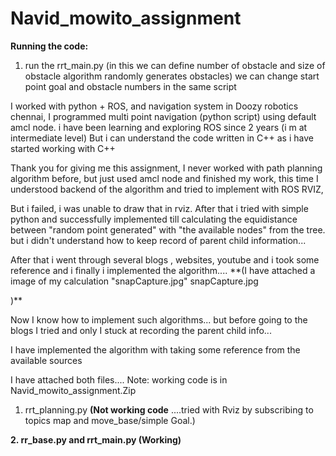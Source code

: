# Navid_mowito_assignment


**Running the code:**

1. run the rrt_main.py (in this we can define number of obstacle and size of obstacle algorithm randomly generates obstacles)
   we can change start point goal and obstacle numbers in the same script
     
     

I worked with python + ROS, and navigation system in Doozy robotics chennai, I programmed multi point navigation (python script) using default amcl node. i have been learning and exploring ROS since 2 years (i m at intermediate level) But i can understand the code written in C++ as i have started working with C++


Thank you for giving me this assignment, I never worked with path planning algorithm before, but just used amcl node and finished my work, this time 
I understood backend of the algorithm and tried to implement with ROS RVIZ, 

But i failed,  i was unable  to draw that in rviz. After that i tried with simple python and successfully implemented till calculating the equidistance between "random point generated" with "the available nodes" from the tree. but i didn't understand how to keep record of parent child information...

After that i went through several blogs , websites, youtube and i took some reference and i finally i implemented the algorithm.... **(I have attached a image of my calculation "snapCapture.jpg" snapCapture.jpg

)**

Now I know how to implement such algorithms... but before going to the blogs I tried and only I stuck at recording the parent child info...

I have implemented the algorithm with taking some reference from the available sources

I have attached both files....  Note: working code is in Navid_mowito_assignment.Zip

1. rrt_planning.py **(Not working code** ....tried with Rviz by subscribing to topics map and move_base/simple Goal.)

**2. rr_base.py and rrt_main.py  (Working)**
